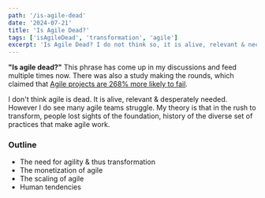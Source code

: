 ```yaml
---
path: '/is-agile-dead'
date: '2024-07-21'
title: 'Is Agile Dead?'
tags: ['isAgileDead', 'transformation', 'agile']
excerpt: 'Is Agile Dead? I do not think so, it is alive, relevant & necessary. However, I also think many agile teams are not practicing agile practices.'
---
```


**"Is agile dead?"**
This phrase has come up in my discussions and feed multiple times now. There was also a study making the rounds, which claimed that <a href="https://drj.com/industry_news/268-higher-failure-rates-for-agile-software-projects-study-finds/">Agile projects are 268% more likely to fail</a>.

I don't think agile is dead. It is alive, relevant & desperately needed. However I do see many agile teams struggle. My theory is that in the rush to transform, people lost sights of the foundation, history of the diverse set of practices that make agile work.

### Outline

- The need for agility & thus transformation
- The monetization of agile
- The scaling of agile
- Human tendencies
